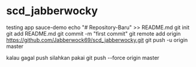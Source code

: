# scd_jabberwocky
testing app sauce-demo 
echo "# Repository-Baru" >> README.md
git init
git add README.md
git commit -m "first commit"
git remote add origin https://github.com/Jabberwock69/scd_jabberwocky.git
git push -u origin master

kalau gagal push silahkan pakai git push --force origin master
